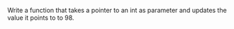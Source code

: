 Write a function that takes a pointer to an int as parameter and updates the value it points to to 98.
